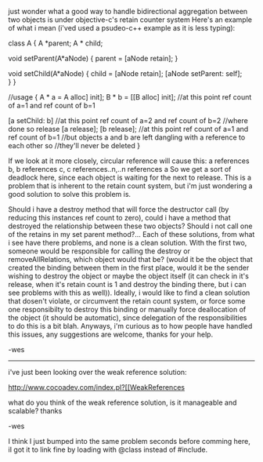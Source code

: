 just wonder what a good way to handle bidirectional aggregation between two objects is under objective-c's retain counter system Here's an example of what i mean (i'ved used a psudeo-c++ example as it is less typing):
    
class A
{
   A *parent;
   A * child;

   void setParent(A*aNode)
   {
       parent = [aNode retain];
   } 

   void setChild(A*aNode) 
  {
      child = [aNode retain];
      [aNode setParent: self];  
  }
}

//usage
{
   A * a = A alloc] init];
   B * b = [[B alloc] init];    //at this point ref count of a=1 and ref count of b=1

   [a setChild: b]   //at this point ref count of a=2 and ref count of b=2
   //where done so release
   [a release];
   [b release];  //at this point ref count of a=1 and ref count of b=1
                         //but objects a and b are left dangling with a reference to each other so
                         //they'll never be deleted
}


If we look at it more closely, circular reference will cause this:   a references b, b references c, c references..n,..n references a  So we get a sort of deadlock here, since each object is waiting for the next to release.  This is a problem that is inherent to the retain count system, but i'm just wondering a good solution to solve this problem is.

Should i have a destroy method that will force the destructor call (by reducing this instances ref count to zero), could i have a method that destroyed the relationship between these two objects?  Should i not call one of the retains in my set parent method?...  Each of these solutions, from what i see have there problems, and none is a clean solution.  With the first two, someone would be responsible for calling the destroy or removeAllRelations, which object would that be? (would it be the object that created the binding between them in the first place, would it be the sender wishing to destroy the object or maybe the object itself (it can check in it's release, when it's retain count is 1 and destroy the binding there, but i can see problems with this as well)).  Ideally, i would like to find a clean solution that dosen't violate, or circumvent the retain count system, or force some one responsibilty to destroy this binding or manually force deallocation of the object (it should be automatic), since delegation of the responsibilities to do this is a bit blah.  Anyways, i'm curious as to how people have handled this issues, any suggestions are welcome,  thanks for your help.


-wes

----

i've just been looking over the weak reference solution:

http://www.cocoadev.com/index.pl?[[WeakReferences

what do you think of the weak reference solution, is it manageable and scalable?  thanks


-wes

I think I just bumped into the same problem seconds before comming here, iI got it to link fine by loading with @class instead of #include.
